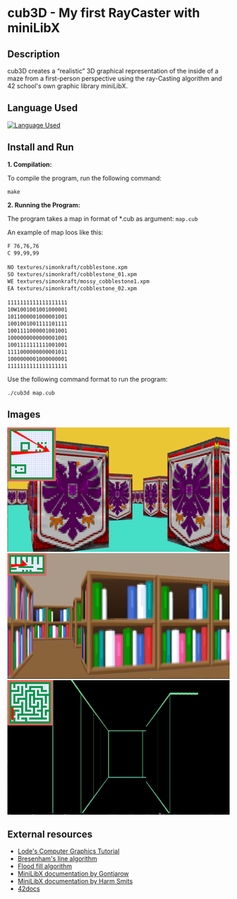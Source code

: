 # cub3D - My first RayCaster with miniLibX

## Description

cub3D creates a “realistic” 3D graphical representation of the inside of a maze from a first-person perspective using the ray-Casting algorithm and 42 school's own graphic library miniLibX.

## Language Used

[![Language Used](https://skills.thijs.gg/icons?i=c)](https://skills.thijs.gg)

## Install and Run

**1. Compilation:**

To compile the program, run the following command:

	make

**2. Running the Program:**

The program takes a map in format of *.cub as argument:
	`map.cub`

An example of map loos like this:

	F 76,76,76
	C 99,99,99

	NO textures/simonkraft/cobblestone.xpm
	SO textures/simonkraft/cobblestone_01.xpm
	WE textures/simonkraft/mossy_cobblestone1.xpm
	EA textures/simonkraft/cobblestone_02.xpm

	1111111111111111111
	10W1001001001000001
	1011000001000001001
	1001001001111101111
	1001111000001001001
	1000000000000001001
	1001111111111001001
	1111000000000001011
	1000000001000000001
	1111111111111111111

Use the following command format to run the program:

	./cub3d map.cub



## Images

![Visulization](diagram/eagle.png)
![Visulization](diagram/library.png)
![Visulization](diagram/maze.png)


## External resources

+ [Lode's Computer Graphics Tutorial](https://lodev.org/cgtutor/raycasting.html)
+ [Bresenham's line algorithm](https://en.wikipedia.org/wiki/Bresenham%27s_line_algorithm)
+ [Flood fill algorithm](https://en.wikipedia.org/wiki/Flood_fill)
+ [MiniLibX documentation by Gontjarow](https://gontjarow.github.io/MiniLibX/)
+ [MiniLibX documentation by Harm Smits](https://harm-smits.github.io/42docs/)
+ [42docs](https://harm-smits.github.io/42docs/projects/cub3d)
